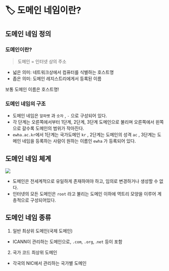 <!-- @format -->

# 🏷 도메인 네임이란?

## 도메인 네임 정의

### 도메인이란?

> 도메인 = 인터넷 상의 주소

- 넓은 의미: 네트워크상에서 컴퓨터를 식별하는 호스트명
- 좁은 의미: 도메인 레지스트리에게서 등록된 이름

보통 도메인 이름은 호스트명!

### 도메인 네임의 구조

- 도메인 네임은 `알파벳` 과 `숫자` , `-` 으로 구성되어 있다.
- 각 단계는 오른쪽에서부터 1단계, 2단계, 3단계 도메인으로 불리며 오른쪽에서 왼쪽으로 갈수록 도메인의 범위가 작아진다.
- `ewha.ac.kr`에서 1단계는 국가도메인 `kr` , 2단계는 도메인의 성격 `ac` , 3단계는 도메인 네임을 등록하는 사람이 원하는 이름인 `ewha` 가 등록되어 있다.

## 도메인 네임 체계

![](https://images.velog.io/images/dandev_sw/post/ff33591b-30e4-43dd-886a-be43070155b6/image.png)

- 도메인은 전세계적으로 유일하게 존재하여야 하고, 임의로 변경하거나 생성할 수 없다.
- 인터넷의 모든 도메인은 `root` 라고 불리는 도메인 이하에 역트리 모양을 이루어 계층적으로 구성되어있다.

## 도메인 네임 종류

1. 일반 최상위 도메인(국제 도메인)

- ICANN이 관리하는 도메인으로, `.com`, `.org`, .`net` 등이 포함

2. 국가 코드 최상위 도메인

- 각국의 NIC에서 관리하는 국가별 도메인
